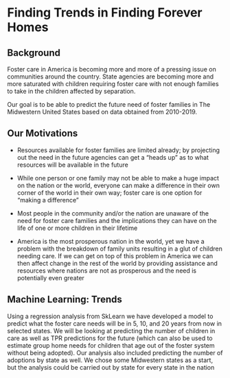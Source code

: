 # Finding Trends in Finding Forever Homes


## Background 


Foster care in America is becoming more and more of a pressing issue on communities around the country. State agencies are becoming more and more saturated with children requiring foster care with not enough families to take in the children affected by separation. 


Our goal is to be able to predict the future need of foster families in The Midwestern United States based on data obtained from 2010-2019.


## Our Motivations


* Resources available for foster families are limited already; by projecting out the need in the future agencies can get a “heads up” as to what resources will be available in the future


* While one person or one family may not be able to make a huge impact on the nation or the world, everyone can make a difference in their own corner of the world in their own way; foster care is one option for “making a difference”


* Most people in the community and/or the nation are unaware of the need for foster care families and the implications they can have on the life of one or more children in their lifetime


* America is the most prosperous nation in the world, yet we have a problem with the breakdown of family units resulting in a glut of children needing care.  If we can get on top of this problem in America we can then affect change in the rest of the world by providing assistance and resources where nations are not as prosperous and the need is potentially even greater


## Machine Learning: Trends


Using a regression analysis from SkLearn we have developed a model to predict what the foster care needs will be in 5, 10, and 20 years from now in selected states.  We will be looking at predicting the number of children in care as well as TPR predictions for the future (which can also be used to estimate group home needs for children that age out of the foster system without being adopted).  Our analysis also included predicting the number of adoptions by state as well.  We chose some Midwestern states as a start, but the analysis could be carried out by state for every state in the nation
